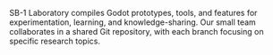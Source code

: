 SB-1 Laboratory compiles Godot prototypes, tools, and features for experimentation, learning, and knowledge-sharing. Our small team collaborates in a shared Git repository, with each branch focusing on specific research topics.
